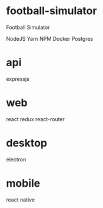 # football-simulator
Football Simulator

NodeJS Yarn
NPM 
Docker
Postgres



# api
 expressjs 
# web
 react redux react-router
# desktop
 electron
# mobile
 react native


